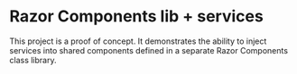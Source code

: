 Razor Components lib + services
===========================================

This project is a proof of concept. It demonstrates the ability 
to inject services into shared components defined in a separate
Razor Components class library.
